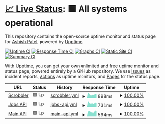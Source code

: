 # [📈 Live Status](https://status.ashish.me): <!--live status--> **🟩 All systems operational**

This repository contains the open-source uptime monitor and status page for [Ashish Patel](https://ashish.me), powered by [Upptime](https://github.com/upptime/upptime).

[![Uptime CI](https://github.com/koj-co/upptime/workflows/Uptime%20CI/badge.svg)](https://github.com/koj-co/upptime/actions?query=workflow%3A%22Uptime+CI%22)
[![Response Time CI](https://github.com/koj-co/upptime/workflows/Response%20Time%20CI/badge.svg)](https://github.com/koj-co/upptime/actions?query=workflow%3A%22Response+Time+CI%22)
[![Graphs CI](https://github.com/koj-co/upptime/workflows/Graphs%20CI/badge.svg)](https://github.com/koj-co/upptime/actions?query=workflow%3A%22Graphs+CI%22)
[![Static Site CI](https://github.com/koj-co/upptime/workflows/Static%20Site%20CI/badge.svg)](https://github.com/koj-co/upptime/actions?query=workflow%3A%22Static+Site+CI%22)
[![Summary CI](https://github.com/koj-co/upptime/workflows/Summary%20CI/badge.svg)](https://github.com/koj-co/upptime/actions?query=workflow%3A%22Summary+CI%22)

With [Upptime](https://upptime.js.org), you can get your own unlimited and free uptime monitor and status page, powered entirely by a GitHub repository. We use [Issues](https://github.com/ashishdotme/status.ashish.me/issues) as incident reports, [Actions](https://github.com/ashishdotme/status.ashish.me/actions) as uptime monitors, and [Pages](https://status.ashish.me) for the status page.

<!--start: status pages-->
<!-- This summary is generated by Upptime (https://github.com/upptime/upptime) -->
<!-- Do not edit this manually, your changes will be overwritten -->
<!-- prettier-ignore -->
| URL | Status | History | Response Time | Uptime |
| --- | ------ | ------- | ------------- | ------ |
| <img alt="" src="https://icons.duckduckgo.com/ip3/scrobbler.ashish.me.ico" height="13"> [Scrobbler](https://scrobbler.ashish.me/health) | 🟩 Up | [scrobbler.yml](https://github.com/ashishdotme/status.ashish.me/commits/HEAD/history/scrobbler.yml) | <details><summary><img alt="Response time graph" src="./graphs/scrobbler/response-time-week.png" height="20"> 898ms</summary><br><a href="https://status.ashish.me/history/scrobbler"><img alt="Response time 785" src="https://img.shields.io/endpoint?url=https%3A%2F%2Fraw.githubusercontent.com%2Fashishdotme%2Fstatus.ashish.me%2FHEAD%2Fapi%2Fscrobbler%2Fresponse-time.json"></a><br><a href="https://status.ashish.me/history/scrobbler"><img alt="24-hour response time 913" src="https://img.shields.io/endpoint?url=https%3A%2F%2Fraw.githubusercontent.com%2Fashishdotme%2Fstatus.ashish.me%2FHEAD%2Fapi%2Fscrobbler%2Fresponse-time-day.json"></a><br><a href="https://status.ashish.me/history/scrobbler"><img alt="7-day response time 898" src="https://img.shields.io/endpoint?url=https%3A%2F%2Fraw.githubusercontent.com%2Fashishdotme%2Fstatus.ashish.me%2FHEAD%2Fapi%2Fscrobbler%2Fresponse-time-week.json"></a><br><a href="https://status.ashish.me/history/scrobbler"><img alt="30-day response time 776" src="https://img.shields.io/endpoint?url=https%3A%2F%2Fraw.githubusercontent.com%2Fashishdotme%2Fstatus.ashish.me%2FHEAD%2Fapi%2Fscrobbler%2Fresponse-time-month.json"></a><br><a href="https://status.ashish.me/history/scrobbler"><img alt="1-year response time 785" src="https://img.shields.io/endpoint?url=https%3A%2F%2Fraw.githubusercontent.com%2Fashishdotme%2Fstatus.ashish.me%2FHEAD%2Fapi%2Fscrobbler%2Fresponse-time-year.json"></a></details> | <details><summary><a href="https://status.ashish.me/history/scrobbler">100.00%</a></summary><a href="https://status.ashish.me/history/scrobbler"><img alt="All-time uptime 99.95%" src="https://img.shields.io/endpoint?url=https%3A%2F%2Fraw.githubusercontent.com%2Fashishdotme%2Fstatus.ashish.me%2FHEAD%2Fapi%2Fscrobbler%2Fuptime.json"></a><br><a href="https://status.ashish.me/history/scrobbler"><img alt="24-hour uptime 100.00%" src="https://img.shields.io/endpoint?url=https%3A%2F%2Fraw.githubusercontent.com%2Fashishdotme%2Fstatus.ashish.me%2FHEAD%2Fapi%2Fscrobbler%2Fuptime-day.json"></a><br><a href="https://status.ashish.me/history/scrobbler"><img alt="7-day uptime 100.00%" src="https://img.shields.io/endpoint?url=https%3A%2F%2Fraw.githubusercontent.com%2Fashishdotme%2Fstatus.ashish.me%2FHEAD%2Fapi%2Fscrobbler%2Fuptime-week.json"></a><br><a href="https://status.ashish.me/history/scrobbler"><img alt="30-day uptime 100.00%" src="https://img.shields.io/endpoint?url=https%3A%2F%2Fraw.githubusercontent.com%2Fashishdotme%2Fstatus.ashish.me%2FHEAD%2Fapi%2Fscrobbler%2Fuptime-month.json"></a><br><a href="https://status.ashish.me/history/scrobbler"><img alt="1-year uptime 99.95%" src="https://img.shields.io/endpoint?url=https%3A%2F%2Fraw.githubusercontent.com%2Fashishdotme%2Fstatus.ashish.me%2FHEAD%2Fapi%2Fscrobbler%2Fuptime-year.json"></a></details>
| <img alt="" src="https://icons.duckduckgo.com/ip3/jobsapi.ashish.me.ico" height="13"> [Jobs API](https://jobsapi.ashish.me/) | 🟩 Up | [jobs-api.yml](https://github.com/ashishdotme/status.ashish.me/commits/HEAD/history/jobs-api.yml) | <details><summary><img alt="Response time graph" src="./graphs/jobs-api/response-time-week.png" height="20"> 731ms</summary><br><a href="https://status.ashish.me/history/jobs-api"><img alt="Response time 728" src="https://img.shields.io/endpoint?url=https%3A%2F%2Fraw.githubusercontent.com%2Fashishdotme%2Fstatus.ashish.me%2FHEAD%2Fapi%2Fjobs-api%2Fresponse-time.json"></a><br><a href="https://status.ashish.me/history/jobs-api"><img alt="24-hour response time 723" src="https://img.shields.io/endpoint?url=https%3A%2F%2Fraw.githubusercontent.com%2Fashishdotme%2Fstatus.ashish.me%2FHEAD%2Fapi%2Fjobs-api%2Fresponse-time-day.json"></a><br><a href="https://status.ashish.me/history/jobs-api"><img alt="7-day response time 731" src="https://img.shields.io/endpoint?url=https%3A%2F%2Fraw.githubusercontent.com%2Fashishdotme%2Fstatus.ashish.me%2FHEAD%2Fapi%2Fjobs-api%2Fresponse-time-week.json"></a><br><a href="https://status.ashish.me/history/jobs-api"><img alt="30-day response time 608" src="https://img.shields.io/endpoint?url=https%3A%2F%2Fraw.githubusercontent.com%2Fashishdotme%2Fstatus.ashish.me%2FHEAD%2Fapi%2Fjobs-api%2Fresponse-time-month.json"></a><br><a href="https://status.ashish.me/history/jobs-api"><img alt="1-year response time 728" src="https://img.shields.io/endpoint?url=https%3A%2F%2Fraw.githubusercontent.com%2Fashishdotme%2Fstatus.ashish.me%2FHEAD%2Fapi%2Fjobs-api%2Fresponse-time-year.json"></a></details> | <details><summary><a href="https://status.ashish.me/history/jobs-api">100.00%</a></summary><a href="https://status.ashish.me/history/jobs-api"><img alt="All-time uptime 100.00%" src="https://img.shields.io/endpoint?url=https%3A%2F%2Fraw.githubusercontent.com%2Fashishdotme%2Fstatus.ashish.me%2FHEAD%2Fapi%2Fjobs-api%2Fuptime.json"></a><br><a href="https://status.ashish.me/history/jobs-api"><img alt="24-hour uptime 100.00%" src="https://img.shields.io/endpoint?url=https%3A%2F%2Fraw.githubusercontent.com%2Fashishdotme%2Fstatus.ashish.me%2FHEAD%2Fapi%2Fjobs-api%2Fuptime-day.json"></a><br><a href="https://status.ashish.me/history/jobs-api"><img alt="7-day uptime 100.00%" src="https://img.shields.io/endpoint?url=https%3A%2F%2Fraw.githubusercontent.com%2Fashishdotme%2Fstatus.ashish.me%2FHEAD%2Fapi%2Fjobs-api%2Fuptime-week.json"></a><br><a href="https://status.ashish.me/history/jobs-api"><img alt="30-day uptime 100.00%" src="https://img.shields.io/endpoint?url=https%3A%2F%2Fraw.githubusercontent.com%2Fashishdotme%2Fstatus.ashish.me%2FHEAD%2Fapi%2Fjobs-api%2Fuptime-month.json"></a><br><a href="https://status.ashish.me/history/jobs-api"><img alt="1-year uptime 100.00%" src="https://img.shields.io/endpoint?url=https%3A%2F%2Fraw.githubusercontent.com%2Fashishdotme%2Fstatus.ashish.me%2FHEAD%2Fapi%2Fjobs-api%2Fuptime-year.json"></a></details>
| <img alt="" src="https://icons.duckduckgo.com/ip3/api.ashish.me.ico" height="13"> [Main API](https://api.ashish.me/) | 🟩 Up | [main-api.yml](https://github.com/ashishdotme/status.ashish.me/commits/HEAD/history/main-api.yml) | <details><summary><img alt="Response time graph" src="./graphs/main-api/response-time-week.png" height="20"> 594ms</summary><br><a href="https://status.ashish.me/history/main-api"><img alt="Response time 718" src="https://img.shields.io/endpoint?url=https%3A%2F%2Fraw.githubusercontent.com%2Fashishdotme%2Fstatus.ashish.me%2FHEAD%2Fapi%2Fmain-api%2Fresponse-time.json"></a><br><a href="https://status.ashish.me/history/main-api"><img alt="24-hour response time 654" src="https://img.shields.io/endpoint?url=https%3A%2F%2Fraw.githubusercontent.com%2Fashishdotme%2Fstatus.ashish.me%2FHEAD%2Fapi%2Fmain-api%2Fresponse-time-day.json"></a><br><a href="https://status.ashish.me/history/main-api"><img alt="7-day response time 594" src="https://img.shields.io/endpoint?url=https%3A%2F%2Fraw.githubusercontent.com%2Fashishdotme%2Fstatus.ashish.me%2FHEAD%2Fapi%2Fmain-api%2Fresponse-time-week.json"></a><br><a href="https://status.ashish.me/history/main-api"><img alt="30-day response time 585" src="https://img.shields.io/endpoint?url=https%3A%2F%2Fraw.githubusercontent.com%2Fashishdotme%2Fstatus.ashish.me%2FHEAD%2Fapi%2Fmain-api%2Fresponse-time-month.json"></a><br><a href="https://status.ashish.me/history/main-api"><img alt="1-year response time 718" src="https://img.shields.io/endpoint?url=https%3A%2F%2Fraw.githubusercontent.com%2Fashishdotme%2Fstatus.ashish.me%2FHEAD%2Fapi%2Fmain-api%2Fresponse-time-year.json"></a></details> | <details><summary><a href="https://status.ashish.me/history/main-api">100.00%</a></summary><a href="https://status.ashish.me/history/main-api"><img alt="All-time uptime 100.00%" src="https://img.shields.io/endpoint?url=https%3A%2F%2Fraw.githubusercontent.com%2Fashishdotme%2Fstatus.ashish.me%2FHEAD%2Fapi%2Fmain-api%2Fuptime.json"></a><br><a href="https://status.ashish.me/history/main-api"><img alt="24-hour uptime 100.00%" src="https://img.shields.io/endpoint?url=https%3A%2F%2Fraw.githubusercontent.com%2Fashishdotme%2Fstatus.ashish.me%2FHEAD%2Fapi%2Fmain-api%2Fuptime-day.json"></a><br><a href="https://status.ashish.me/history/main-api"><img alt="7-day uptime 100.00%" src="https://img.shields.io/endpoint?url=https%3A%2F%2Fraw.githubusercontent.com%2Fashishdotme%2Fstatus.ashish.me%2FHEAD%2Fapi%2Fmain-api%2Fuptime-week.json"></a><br><a href="https://status.ashish.me/history/main-api"><img alt="30-day uptime 100.00%" src="https://img.shields.io/endpoint?url=https%3A%2F%2Fraw.githubusercontent.com%2Fashishdotme%2Fstatus.ashish.me%2FHEAD%2Fapi%2Fmain-api%2Fuptime-month.json"></a><br><a href="https://status.ashish.me/history/main-api"><img alt="1-year uptime 100.00%" src="https://img.shields.io/endpoint?url=https%3A%2F%2Fraw.githubusercontent.com%2Fashishdotme%2Fstatus.ashish.me%2FHEAD%2Fapi%2Fmain-api%2Fuptime-year.json"></a></details>

<!--end: status pages-->
